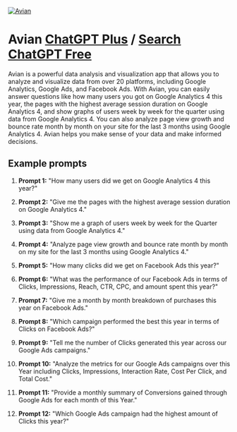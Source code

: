 
[![Avian](https://files.oaiusercontent.com/file-5jPXamobPa53Zb05o1NMOEGc?se=2123-10-15T15%3A25%3A08Z&sp=r&sv=2021-08-06&sr=b&rscc=max-age%3D31536000%2C%20immutable&rscd=attachment%3B%20filename%3Dlogomark.png&sig=m5viK8xPMmCtiFDC6M7BDhLQ8JUPd3buLHy5aLesBb8%3D)](https://chat.openai.com/g/g-zMRWQxwDU-avian)

# Avian [ChatGPT Plus](https://chat.openai.com/g/g-zMRWQxwDU-avian) / [Search ChatGPT Free](https://gptcall.net/index.html#/?search=Avian)

Avian is a powerful data analysis and visualization app that allows you to analyze and visualize data from over 20 platforms, including Google Analytics, Google Ads, and Facebook Ads. With Avian, you can easily answer questions like how many users you got on Google Analytics 4 this year, the pages with the highest average session duration on Google Analytics 4, and show graphs of users week by week for the quarter using data from Google Analytics 4. You can also analyze page view growth and bounce rate month by month on your site for the last 3 months using Google Analytics 4. Avian helps you make sense of your data and make informed decisions.

## Example prompts

1. **Prompt 1:** "How many users did we get on Google Analytics 4 this year?"

2. **Prompt 2:** "Give me the pages with the highest average session duration on Google Analytics 4."

3. **Prompt 3:** "Show me a graph of users week by week for the Quarter using data from Google Analytics 4."

4. **Prompt 4:** "Analyze page view growth and bounce rate month by month on my site for the last 3 months using Google Analytics 4."

5. **Prompt 5:** "How many clicks did we get on Facebook Ads this year?"

6. **Prompt 6:** "What was the performance of our Facebook Ads in terms of Clicks, Impressions, Reach, CTR, CPC, and amount spent this year?"

7. **Prompt 7:** "Give me a month by month breakdown of purchases this year on Facebook Ads."

8. **Prompt 8:** "Which campaign performed the best this year in terms of Clicks on Facebook Ads?"

9. **Prompt 9:** "Tell me the number of Clicks generated this year across our Google Ads campaigns."

10. **Prompt 10:** "Analyze the metrics for our Google Ads campaigns over this Year including Clicks, Impressions, Interaction Rate, Cost Per Click, and Total Cost."

11. **Prompt 11:** "Provide a monthly summary of Conversions gained through Google Ads for each month of this Year."

12. **Prompt 12:** "Which Google Ads campaign had the highest amount of Clicks this year?"


